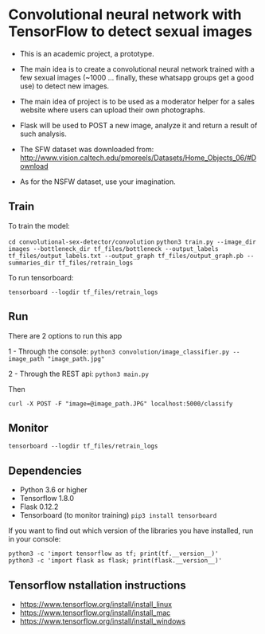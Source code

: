 # Convolutional neural network with TensorFlow to detect sexual images

- This is an academic project, a prototype.

- The main idea is to create a convolutional neural network trained with a few sexual images (~1000 ... finally, these whatsapp groups get a good use) to detect new images.

- The main idea of project is to be used as a moderator helper for a sales website where users can upload their own photographs.

- Flask will be used to POST a new image, analyze it and return a result of such analysis.

- The SFW dataset was downloaded from: http://www.vision.caltech.edu/pmoreels/Datasets/Home_Objects_06/#Download

- As for the NSFW dataset, use your imagination.


## Train

To train the model:

`cd convolutional-sex-detector/convolution`
`python3 train.py --image_dir images --bottleneck_dir tf_files/bottleneck --output_labels tf_files/output_labels.txt --output_graph tf_files/output_graph.pb --summaries_dir tf_files/retrain_logs`

To run tensorboard:

`tensorboard --logdir tf_files/retrain_logs`

## Run

There are 2 options to run this app
    
1 - Through the console:
`python3 convolution/image_classifier.py --image_path "image_path.jpg"`

2 - Through the REST api: `python3 main.py`
 
 Then
 
 `curl -X POST -F "image=@image_path.JPG" localhost:5000/classify`

## Monitor

`tensorboard --logdir tf_files/retrain_logs`

## Dependencies

- Python 3.6 or higher
- Tensorflow 1.8.0
- Flask 0.12.2
- Tensorboard (to monitor training) `pip3 install tensorboard`


If you want to find out which version of the libraries you have installed, run in your console:

```
python3 -c 'import tensorflow as tf; print(tf.__version__)'
python3 -c 'import flask as flask; print(flask.__version__)' 
```

## Tensorflow nstallation instructions
- https://www.tensorflow.org/install/install_linux
- https://www.tensorflow.org/install/install_mac
- https://www.tensorflow.org/install/install_windows
